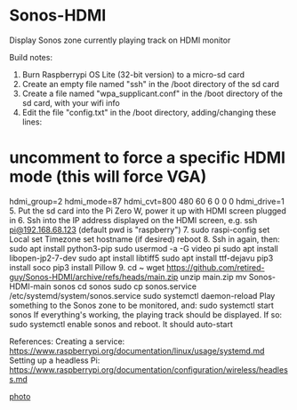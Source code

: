 # Sonos-HDMI
Display Sonos zone currently playing track on HDMI monitor 

Build notes:
1. Burn Raspberrypi OS Lite (32-bit version) to a micro-sd card
2. Create an empty file named "ssh" in the /boot directory of the sd card
3. Create a file named "wpa_supplicant.conf" in the /boot directory of the sd card, with your wifi info
4. Edit the file "config.txt" in the /boot directory, adding/changing these lines:
# uncomment to force a specific HDMI mode (this will force VGA)
hdmi_group=2
hdmi_mode=87
hdmi_cvt=800 480 60 6 0 0 0
hdmi_drive=1
5. Put the sd card into the Pi Zero W, power it up with HDMI screen plugged in
6. Ssh into the IP address displayed on the HDMI screen, e.g. ssh pi@192.168.68.123 (default pwd is "raspberry")
7. sudo raspi-config
set Local
set Timezone
set hostname (if desired)
reboot
8. Ssh in again, then:
   sudo apt install python3-pip
   sudo usermod -a -G video pi
   sudo apt install libopen-jp2-7-dev
   sudo apt install libtiff5
   sudo apt install ttf-dejavu
   pip3 install soco
   pip3 install Pillow
9. cd ~
   wget https://github.com/retired-guy/Sonos-HDMI/archive/refs/heads/main.zip
   unzip main.zip
   mv Sonos-HDMI-main sonos
   cd sonos
   sudo cp sonos.service /etc/systemd/system/sonos.service 
   sudo systemctl daemon-reload
   Play something to the Sonos zone to be monitored, and:
   sudo systemctl start sonos
   If everything's working, the playing track should be displayed.  If so:
   sudo systemctl enable sonos
   and reboot.  It should auto-start
   
   References:
   Creating a service: https://www.raspberrypi.org/documentation/linux/usage/systemd.md
   Setting up a headless Pi: https://www.raspberrypi.org/documentation/configuration/wireless/headless.md
   
   [photo](https://1.bp.blogspot.com/-WKMlpBRRxEQ/YPn4OAnMM9I/AAAAAAAAuoU/Odb5FPkRwFYsirDvKZnRG-oSyxkjS2IqgCLcBGAsYHQ/s2048/FAAFCA05-9228-43DB-9009-04EAE065DCC2.jpeg)
   
   
   
   
